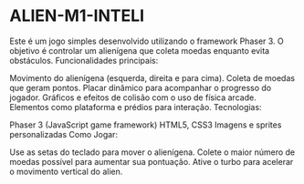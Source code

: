 # ALIEN-M1-INTELI
 Este é um jogo simples desenvolvido utilizando o framework Phaser 3. O objetivo é controlar um alienígena que coleta moedas enquanto evita obstáculos. 
    Funcionalidades principais:

Movimento do alienígena (esquerda, direita e para cima).
Coleta de moedas que geram pontos.
Placar dinâmico para acompanhar o progresso do jogador.
Gráficos e efeitos de colisão com o uso de física arcade.
Elementos como plataforma e prédios para interação.
Tecnologias:

Phaser 3 (JavaScript game framework)
HTML5, CSS3
Imagens e sprites personalizadas
Como Jogar:

Use as setas do teclado para mover o alienígena.
Colete o maior número de moedas possível para aumentar sua pontuação.
Ative o turbo para acelerar o movimento vertical do alien.